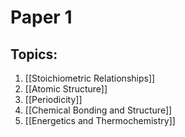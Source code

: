 # Paper 1

## Topics:
1. [[Stoichiometric Relationships]]
2. [[Atomic Structure]]
3. [[Periodicity]]
4. [[Chemical Bonding and Structure]]
5. [[Energetics and Thermochemistry]]